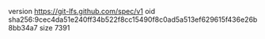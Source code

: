version https://git-lfs.github.com/spec/v1
oid sha256:9cec4da51e240ff34b522f8cc15490f8c0ad5a513ef629615f436e26b8bb34a7
size 7391
